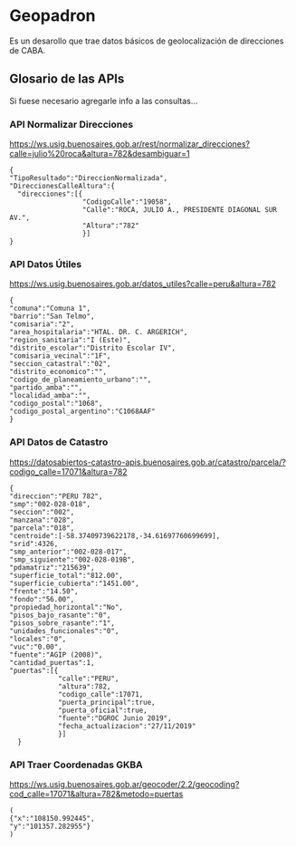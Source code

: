 # Geopadron

Es un desarollo que trae datos básicos de geolocalización de direcciones de CABA.

## Glosario de las APIs

Si fuese necesario agregarle info a las consultas...

### API Normalizar Direcciones
https://ws.usig.buenosaires.gob.ar/rest/normalizar_direcciones?calle=julio%20roca&altura=782&desambiguar=1
    
    {
    "TipoResultado":"DireccionNormalizada",
    "DireccionesCalleAltura":{
      "direcciones":[{
                      "CodigoCalle":"19058",
                      "Calle":"ROCA, JULIO A., PRESIDENTE DIAGONAL SUR AV.",
                      "Altura":"782"
                      }]
    }


### API Datos Útiles
https://ws.usig.buenosaires.gob.ar/datos_utiles?calle=peru&altura=782

    {
    "comuna":"Comuna 1",
    "barrio":"San Telmo",
    "comisaria":"2",
    "area_hospitalaria":"HTAL. DR. C. ARGERICH",
    "region_sanitaria":"I (Este)",
    "distrito_escolar":"Distrito Escolar IV",
    "comisaria_vecinal":"1F",
    "seccion_catastral":"02",
    "distrito_economico":"",
    "codigo_de_planeamiento_urbano":"",
    "partido_amba":"",
    "localidad_amba":"",
    "codigo_postal":"1068",
    "codigo_postal_argentino":"C1068AAF"
    }

### API Datos de Catastro
https://datosabiertos-catastro-apis.buenosaires.gob.ar/catastro/parcela/?codigo_calle=17071&altura=782

    {
    "direccion":"PERU 782",
    "smp":"002-028-018",
    "seccion":"002",
    "manzana":"028",
    "parcela":"018",
    "centroide":[-58.37409739622178,-34.61697760699699],
    "srid":4326,
    "smp_anterior":"002-028-017",
    "smp_siguiente":"002-028-019B",
    "pdamatriz":"215639",
    "superficie_total":"812.00",
    "superficie_cubierta":"1451.00",
    "frente":"14.50",
    "fondo":"56.00",
    "propiedad_horizontal":"No",
    "pisos_bajo_rasante":"0",
    "pisos_sobre_rasante":"1",
    "unidades_funcionales":"0",
    "locales":"0",
    "vuc":"0.00",
    "fuente":"AGIP (2008)",
    "cantidad_puertas":1,
    "puertas":[{
                "calle":"PERU",
                "altura":782,
                "codigo_calle":17071,
                "puerta_principal":true,
                "puerta_oficial":true,
                "fuente":"DGROC Junio 2019",
                "fecha_actualizacion":"27/11/2019"
                }]
      }

### API Traer Coordenadas GKBA
https://ws.usig.buenosaires.gob.ar/geocoder/2.2/geocoding?cod_calle=17071&altura=782&metodo=puertas

    (
    {"x":"108150.992445",
    "y":"101357.282955"}
    )
